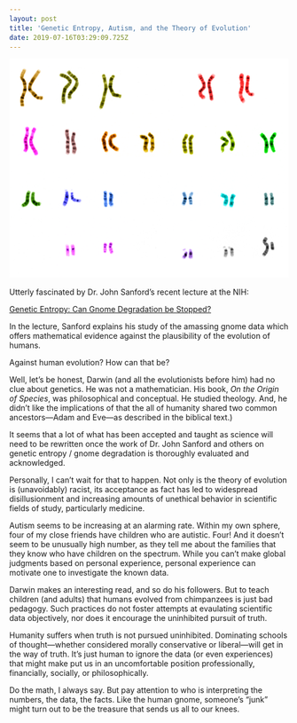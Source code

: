 ```yaml
---
layout: post
title: 'Genetic Entropy, Autism, and the Theory of Evolution'
date: 2019-07-16T03:29:09.725Z
---
```

![An image of the 46 chromosomes making up the diploid genome of a human male.](/assets/uploads/07878bdd-7678-4a06-832c-98cbaf2c1858.png)

Utterly fascinated by Dr. John Sanford’s recent lecture at the NIH:

[Genetic Entropy: Can Gnome Degradation be Stopped?](https://youtu.be/2Mfn2upw-O8)

In the lecture, Sanford explains his study of the amassing gnome data which offers mathematical evidence against the plausibility of the evolution of humans.

Against human evolution? How can that be?

Well, let’s be honest, Darwin (and all the evolutionists before him) had no clue about genetics. He was not a mathematician. His book, _On the Origin of Species_, was philosophical and conceptual. He studied theology. And, he didn’t like the implications of that the all of humanity shared two common ancestors—Adam and Eve—as described in the biblical text.)

It seems that a lot of what has been accepted and taught as science will need to be rewritten once the work of Dr. John Sanford and others on genetic entropy / gnome degradation is thoroughly evaluated and acknowledged.

Personally, I can’t wait for that to happen. Not only is the theory of evolution is (unavoidably) racist, its acceptance as fact has led to widespread disillusionment and increasing amounts of unethical behavior in scientific fields of study, particularly medicine.

Autism seems to be increasing at an alarming rate. Within my own sphere, four of my close friends have children who are autistic. Four! And it doesn’t seem to be unusually high number, as they tell me about the families that they know who have children on the spectrum. While you can’t make global judgments based on personal experience, personal experience can motivate one to investigate the known data.

Darwin makes an interesting read, and so do his followers. But to teach children (and adults) that humans evolved from chimpanzees is just bad pedagogy. Such practices do not foster attempts at evaulating scientific data objectively, nor does it encourage the uninhibited pursuit of truth.

Humanity suffers when truth is not pursued uninhibited. Dominating schools of thought—whether considered morally conservative or liberal—will get in the way of truth. It’s just human to ignore the data (or even experiences) that might make put us in an uncomfortable position professionally, financially, socially, or philosophically. 

Do the math, I always say. But pay attention to who is interpreting the numbers, the data, the facts. Like the human gnome, someone’s “junk” might turn out to be the treasure that sends us all to our knees.
